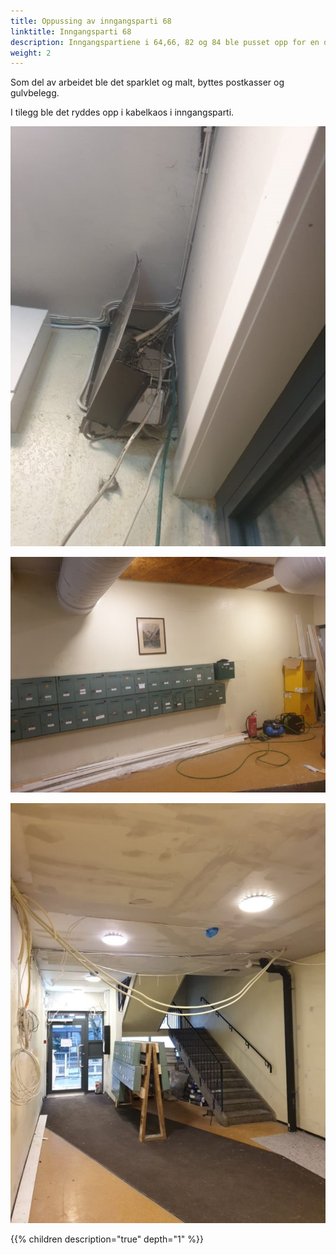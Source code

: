 ```yaml
---
title: Oppussing av inngangsparti 68
linktitle: Inngangsparti 68
description: Inngangspartiene i 64,66, 82 og 84 ble pusset opp for en del år siden. I sammenheng med fasadeoppussingen pusses inngangspartiet i 68 opp.
weight: 2
---
```


Som del av arbeidet ble det sparklet og malt, byttes postkasser og gulvbelegg. 

I tilegg ble det ryddes opp i kabelkaos i inngangsparti.

![Inngangsparti](20201210_100448.jpg)

![Inngangsparti](20201210_115244.jpg)

![Inngangsparti](20201212_105125.jpg)

{{% children description="true" depth="1" %}}
